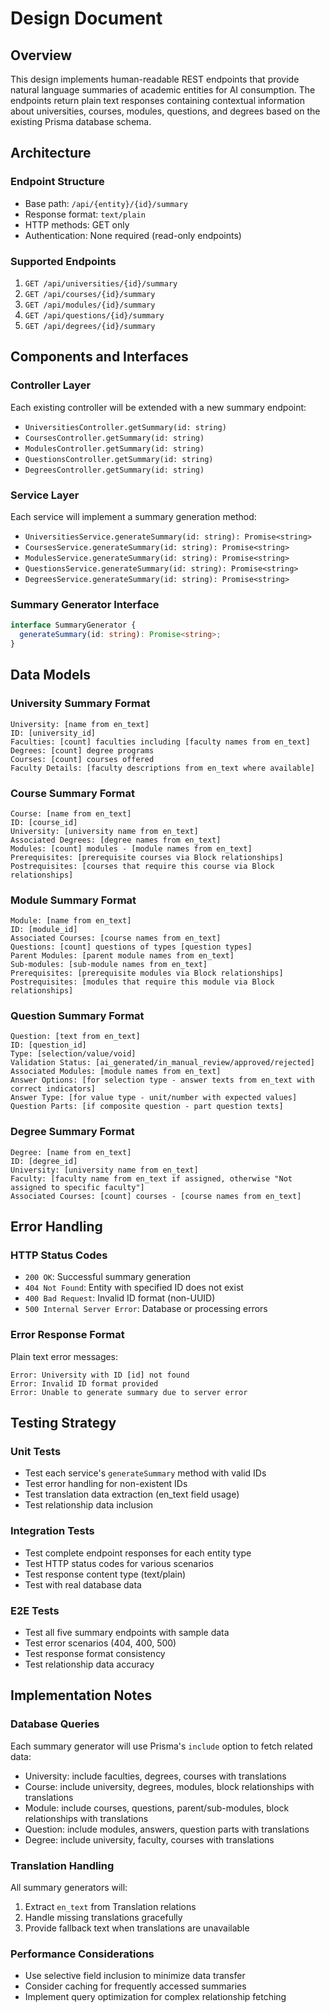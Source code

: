 # Design Document

## Overview

This design implements human-readable REST endpoints that provide natural language summaries of academic entities for AI consumption. The endpoints return plain text responses containing contextual information about universities, courses, modules, questions, and degrees based on the existing Prisma database schema.

## Architecture

### Endpoint Structure

- Base path: `/api/{entity}/{id}/summary`
- Response format: `text/plain`
- HTTP methods: GET only
- Authentication: None required (read-only endpoints)

### Supported Endpoints

1. `GET /api/universities/{id}/summary`
2. `GET /api/courses/{id}/summary`
3. `GET /api/modules/{id}/summary`
4. `GET /api/questions/{id}/summary`
5. `GET /api/degrees/{id}/summary`

## Components and Interfaces

### Controller Layer

Each existing controller will be extended with a new summary endpoint:

- `UniversitiesController.getSummary(id: string)`
- `CoursesController.getSummary(id: string)`
- `ModulesController.getSummary(id: string)`
- `QuestionsController.getSummary(id: string)`
- `DegreesController.getSummary(id: string)`

### Service Layer

Each service will implement a summary generation method:

- `UniversitiesService.generateSummary(id: string): Promise<string>`
- `CoursesService.generateSummary(id: string): Promise<string>`
- `ModulesService.generateSummary(id: string): Promise<string>`
- `QuestionsService.generateSummary(id: string): Promise<string>`
- `DegreesService.generateSummary(id: string): Promise<string>`

### Summary Generator Interface

```typescript
interface SummaryGenerator {
  generateSummary(id: string): Promise<string>;
}
```

## Data Models

### University Summary Format

```
University: [name from en_text]
ID: [university_id]
Faculties: [count] faculties including [faculty names from en_text]
Degrees: [count] degree programs
Courses: [count] courses offered
Faculty Details: [faculty descriptions from en_text where available]
```

### Course Summary Format

```
Course: [name from en_text]
ID: [course_id]
University: [university name from en_text]
Associated Degrees: [degree names from en_text]
Modules: [count] modules - [module names from en_text]
Prerequisites: [prerequisite courses via Block relationships]
Postrequisites: [courses that require this course via Block relationships]
```

### Module Summary Format

```
Module: [name from en_text]
ID: [module_id]
Associated Courses: [course names from en_text]
Questions: [count] questions of types [question types]
Parent Modules: [parent module names from en_text]
Sub-modules: [sub-module names from en_text]
Prerequisites: [prerequisite modules via Block relationships]
Postrequisites: [modules that require this module via Block relationships]
```

### Question Summary Format

```
Question: [text from en_text]
ID: [question_id]
Type: [selection/value/void]
Validation Status: [ai_generated/in_manual_review/approved/rejected]
Associated Modules: [module names from en_text]
Answer Options: [for selection type - answer texts from en_text with correct indicators]
Answer Type: [for value type - unit/number with expected values]
Question Parts: [if composite question - part question texts]
```

### Degree Summary Format

```
Degree: [name from en_text]
ID: [degree_id]
University: [university name from en_text]
Faculty: [faculty name from en_text if assigned, otherwise "Not assigned to specific faculty"]
Associated Courses: [count] courses - [course names from en_text]
```

## Error Handling

### HTTP Status Codes

- `200 OK`: Successful summary generation
- `404 Not Found`: Entity with specified ID does not exist
- `400 Bad Request`: Invalid ID format (non-UUID)
- `500 Internal Server Error`: Database or processing errors

### Error Response Format

Plain text error messages:

```
Error: University with ID [id] not found
Error: Invalid ID format provided
Error: Unable to generate summary due to server error
```

## Testing Strategy

### Unit Tests

- Test each service's `generateSummary` method with valid IDs
- Test error handling for non-existent IDs
- Test translation data extraction (en_text field usage)
- Test relationship data inclusion

### Integration Tests

- Test complete endpoint responses for each entity type
- Test HTTP status codes for various scenarios
- Test response content type (text/plain)
- Test with real database data

### E2E Tests

- Test all five summary endpoints with sample data
- Test error scenarios (404, 400, 500)
- Test response format consistency
- Test relationship data accuracy

## Implementation Notes

### Database Queries

Each summary generator will use Prisma's `include` option to fetch related data:

- University: include faculties, degrees, courses with translations
- Course: include university, degrees, modules, block relationships with translations
- Module: include courses, questions, parent/sub-modules, block relationships with translations
- Question: include modules, answers, question parts with translations
- Degree: include university, faculty, courses with translations

### Translation Handling

All summary generators will:

1. Extract `en_text` from Translation relations
2. Handle missing translations gracefully
3. Provide fallback text when translations are unavailable

### Performance Considerations

- Use selective field inclusion to minimize data transfer
- Consider caching for frequently accessed summaries
- Implement query optimization for complex relationship fetching
